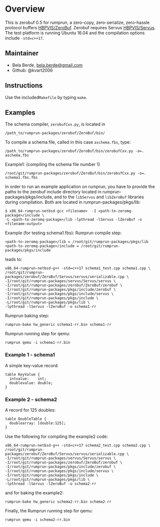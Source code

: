 # Overview

This is zerobuf 0.5 for rumprun, a zero-copy, zero-serialize, zero-hassle protocol buffers [HBPVIS/ZeroBuf](https://github.com/HBPVIS/ZeroBuf). Zerobuf requires Servus [HBPVIS/Servus](https://github.com/HBPVIS/Servus).
The test platform is running Ubuntu 16.04 and the compilation options include ```-std=c++17```.

## Maintainer

* Bela Berde, bela.berde@gmail.com
* Github: @kvart2006

## Instructions
Use the included``Makefile`` by typing ```make```.

## Examples

The schema compiler, ```zerobufCxx.py```, is located in 
```
/path_to/rumprun-packages/zerobuf/ZeroBuf/bin/
```

To compile a schema file, called in this case ```aschema.fbs```, type:
```
/path_to/rumprun-packages/zerobuf/ZeroBuf/bin/zerobufCxx.py -o=. aschema.fbs
``` 

Example1: (compiling the schema file number 1) 
```
/root/git/rumprun-packages/zerobuf/ZeroBuf/bin/zerobufCxx.py -o=. schema1.fbs.fbs
```

In order to run an example application on rumprun, you have to provide the paths to the zerobuf include directory located in rumprun-packages/pkgs/include, and to the ```libServus``` and ```libZeroBuf``` libraries during compilation. Both are located in rumprun-packages/pkgs/lib: 

```
$ x86_64-rumprun-netbsd-gcc <filename>  -I <path-to-zeromq-package>/include \
-L <path-to-zeromq-package>/lib -lpthread -lServus -lZeroBuf -o <filename-output>
```
Example (for testing schema1.fbs):
Rumprun compile step:
```
<path-to-zeromq-package>/lib = /root/git/rumprun-packages/pkgs/lib
<path-to-zeromq-package>/include = /root/git/rumprun-packages/pkgs/include
```
leads to:
```
x86_64-rumprun-netbsd-g++ -std=c++17 schema1_test.cpp schema1.cpp \
/root/git/rumprun-packages/zerobuf/ZeroBuf/Servus/servus/serializable.cpp \
-I/root/git/rumprun-packages/servus/Servus/servus \
-I/root/git/rumprun-packages/zerobuf/ZeroBuf/zerobuf \
-I/root/git/rumprun-packages/pkgs/include/zerobuf \
-I/root/git/rumprun-packages/pkgs/include/servus \
-I/root/git/rumprun-packages/pkgs/include \
-L/root/git/rumprun-packages/pkgs/lib \
-lpthread -lServus -lZeroBuf -o schema1-rr
```
Rumprun baking step:
```
rumprun-bake hw_generic schema1-rr.bin schema1-rr
```
Rumprun running step for qemu:
```
rumprun qemu -i schema1-rr.bin
```

### Example 1 - schema1
A simple key-value record:
```
table KeyValue {
  intvalue:    int;
  doublevalue: double;
}
```

### Example 2 - schema2
A record for 125 doubles:
```
table DoubleTable {
  doublearray: [double:125];
}

```
Use the following for compiling the example2 code:
```
x86_64-rumprun-netbsd-g++ -std=c++17 schema2_test.cpp schema2.cpp \
/root/git/rumprun-packages/zerobuf/ZeroBuf/Servus/servus/serializable.cpp \
-I/root/git/rumprun-packages/servus/Servus/servus \
-I/root/git/rumprun-packages/zerobuf/ZeroBuf/zerobuf \
-I/root/git/rumprun-packages/pkgs/include/zerobuf \
-I/root/git/rumprun-packages/pkgs/include/servus \
-I/root/git/rumprun-packages/pkgs/include \
-L/root/git/rumprun-packages/pkgs/lib \
-lpthread -lServus -lZeroBuf -o schema2-rr
```
and for baking the example2:
```
rumprun-bake hw_generic schema2-rr.bin schema2-rr
```
Finally, the Rumprun running step for qemu:
```
rumprun qemu -i schema2-rr.bin
